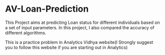 # AV-Loan-Prediction
This Project aims at predicting Loan status for different individuals based on a set of input parameters.
In this project, I also compared the accuracy of different algorithms. 

This is a practice problem in Analytics Vidhya website(I Strongly suggest you to follow this website if you are starting out in Analytics)

